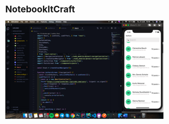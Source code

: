 # NotebookItCraft

<img style='width: 500px' src='https://github.com/Sk3ll/NotebookItCraft/blob/main/screenshot.png?raw=true' alt="screenshot">